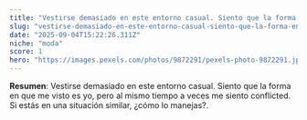 ```yaml
---
title: "Vestirse demasiado en este entorno casual. Siento que la forma en que me visto es yo, pero al mismo tiempo a veces me siento conflicted. Si estás en una situación similar, ¿cómo lo manejas?"
slug: "vestirse-demasiado-en-este-entorno-casual-siento-que-la-forma-en-que-me-visto-es"
date: "2025-09-04T15:22:26.311Z"
niche: "moda"
score: 1
hero: "https://images.pexels.com/photos/9872291/pexels-photo-9872291.jpeg?auto=compress&cs=tinysrgb&fit=crop&h=627&w=1200&auto=compress&cs=tinysrgb&w=1024&h=576&fit=crop"
---
```


**Resumen**: Vestirse demasiado en este entorno casual. Siento que la forma en que me visto es yo, pero al mismo tiempo a veces me siento conflicted. Si estás en una situación similar, ¿cómo lo manejas?.
